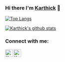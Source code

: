 ### Hi there I'm [Karthick](https://www.linkedin.com/in/karthick-ramjee/) 👋

[![Top Langs](https://github-readme-stats.vercel.app/api/top-langs/?username=karthick03&layout=compact)](https://github.com/karthick03)

<a href="https://github.com/karthick03">
 <img align="center" src="https://github-readme-stats.vercel.app/api?username=karthick03&show_icons=true&theme=light&line_height=27" alt="Karthick's github stats"/>
</a>

### Connect with me:

<a href="https://www.linkedin.com/in/karthick-ramjee/">
  <img align="left" alt="Karthick's Linkedin" width="24px" src="https://cdn.jsdelivr.net/npm/simple-icons@v3/icons/linkedin.svg" />
</a> 
<a href="https://github.com/karthick03">
  <img align="left" alt="Karthick's Github" width="24px" src="https://cdn.jsdelivr.net/npm/simple-icons@v3/icons/github.svg" />
</a>

<br />
